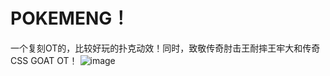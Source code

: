 # POKEMENG！

一个复刻OT的，比较好玩的扑克动效！同时，致敬传奇肘击王耐摔王牢大和传奇CSS GOAT OT！
![image](https://github.com/Mengbooo/POKEMENG-/assets/143786942/d42efdee-c2b3-47f3-9610-60120baada0e)



